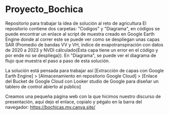 # Proyecto_Bochica
Repositorio para trabajar la idea de solución al reto de agricultura
El repositorio contiene dos carpetas: "Codigos" y "Diagrama", en códigos se puede encontrar un enlace al script de muestra creado en Google Earth Engine donde al correr este se puede ver como se despliegan unas capas SAR (Promedio de bandas VV y VH, índice de evapotranspiración con datos de 2020 a 2023 y NVDI cálculado{Esta capa tiene un error en el código y por ende no se despliega}).
En "Diagrama", se puede ver el diagrama de flujo que muestra el paso a paso de esta solución.

La solución está pensada para trabajar así [Extracción de capas con Google Earth Engine] > [Almacenamiento en repositorio Google Cloud] > [Enlace del Bucket de Google Cloud con Looker studio de Google para diseñar un tablero de control abierto al público]

Creamos una pequeña página web con la que hicimos nuestro discurso de presentación, aquí dejo el enlace, copialo y pégalo en la barra del navegador: https://bochicas.my.canva.site/
